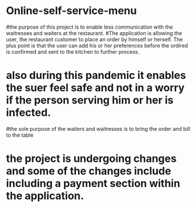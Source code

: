 # Online-self-service-menu
#the purpose of this project is to enable less communication with the waitresses and waiters at the restaurant.
#The application is allowing the user, the restaurant customer to place an order by himself or herself. The plus point is that the user can add his or her preferences before the ordired is confirmed and sent to the kitchen to further process.
# also during this pandemic it enables the suer feel safe and not in a worry if the person serving him or her is infected. 
#the sole purpose of the waiters and waitresses is to bring the order and bill to the table
# the project is undergoing changes and some of the changes include including a payment section within the application. 
